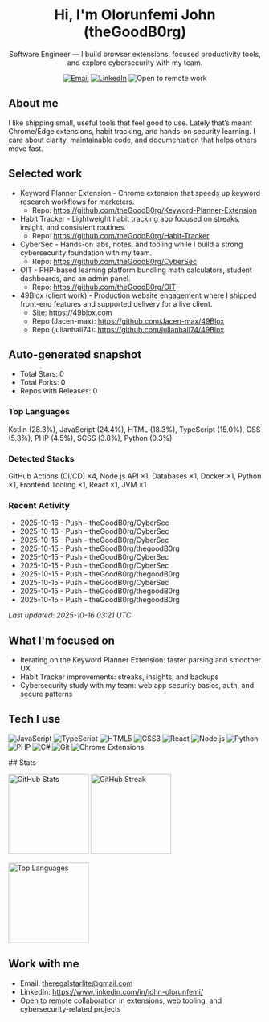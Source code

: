 <h1 align="center">Hi, I'm Olorunfemi John (theGoodB0rg)</h1>
<p align="center">
  Software Engineer — I build browser extensions, focused productivity tools, and explore cybersecurity with my team.
</p>

<p align="center">
  <a href="mailto:theregalstarlite@gmail.com"><img alt="Email" src="https://img.shields.io/badge/Email-Contact-0A66C2?style=flat&logo=gmail&logoColor=white"></a>
  <a href="https://www.linkedin.com/in/john-olorunfemi/"><img alt="LinkedIn" src="https://img.shields.io/badge/LinkedIn-Connect-0A66C2?style=flat&logo=linkedin&logoColor=white"></a>
  <img alt="Open to remote work" src="https://img.shields.io/badge/Open%20to-Remote%20collaboration-2E8B57?style=flat&logo=briefcase&logoColor=white">
</p>

## About me
I like shipping small, useful tools that feel good to use. Lately that’s meant Chrome/Edge extensions, habit tracking, and hands-on security learning. I care about clarity, maintainable code, and documentation that helps others move fast.

## Selected work
<!--START_SECTION:selected_repos-->
- Keyword Planner Extension - Chrome extension that speeds up keyword research workflows for marketers.  
  - Repo: https://github.com/theGoodB0rg/Keyword-Planner-Extension
- Habit Tracker - Lightweight habit tracking app focused on streaks, insight, and consistent routines.  
  - Repo: https://github.com/theGoodB0rg/Habit-Tracker
- CyberSec - Hands-on labs, notes, and tooling while I build a strong cybersecurity foundation with my team.  
  - Repo: https://github.com/theGoodB0rg/CyberSec
- OIT - PHP-based learning platform bundling math calculators, student dashboards, and an admin panel.  
  - Repo: https://github.com/theGoodB0rg/OIT
- 49Blox (client work) - Production website engagement where I shipped front-end features and supported delivery for a live client.  
  - Site: https://49blox.com
  - Repo (Jacen-max): https://github.com/Jacen-max/49Blox
  - Repo (julianhall74): https://github.com/julianhall74/49Blox
<!--END_SECTION:selected_repos-->

<!--START_SECTION:autogenerated-->
## Auto-generated snapshot

- Total Stars: 0
- Total Forks: 0
- Repos with Releases: 0

### Top Languages
Kotlin (28.3%), JavaScript (24.4%), HTML (18.3%), TypeScript (15.0%), CSS (5.3%), PHP (4.5%), SCSS (3.8%), Python (0.3%)

### Detected Stacks
GitHub Actions (CI/CD) ×4, Node.js API ×1, Databases ×1, Docker ×1, Python ×1, Frontend Tooling ×1, React ×1, JVM ×1

### Recent Activity
- 2025-10-16 - Push - theGoodB0rg/CyberSec
- 2025-10-16 - Push - theGoodB0rg/CyberSec
- 2025-10-15 - Push - theGoodB0rg/CyberSec
- 2025-10-15 - Push - theGoodB0rg/thegoodB0rg
- 2025-10-15 - Push - theGoodB0rg/CyberSec
- 2025-10-15 - Push - theGoodB0rg/CyberSec
- 2025-10-15 - Push - theGoodB0rg/thegoodB0rg
- 2025-10-15 - Push - theGoodB0rg/CyberSec
- 2025-10-15 - Push - theGoodB0rg/thegoodB0rg
- 2025-10-15 - Push - theGoodB0rg/thegoodB0rg

_Last updated: 2025-10-16 03:21 UTC_
<!--END_SECTION:autogenerated-->

## What I'm focused on
- Iterating on the Keyword Planner Extension: faster parsing and smoother UX
- Habit Tracker improvements: streaks, insights, and backups
- Cybersecurity study with my team: web app security basics, auth, and secure patterns

## Tech I use
<!--START_SECTION:tech_stack-->
<p>
  <img alt="JavaScript" src="https://img.shields.io/badge/JavaScript-F7DF1E?logo=javascript&amp;logoColor=000&amp;style=flat">
  <img alt="TypeScript" src="https://img.shields.io/badge/TypeScript-3178C6?logo=typescript&amp;logoColor=fff&amp;style=flat">
  <img alt="HTML5" src="https://img.shields.io/badge/HTML5-E34F26?logo=html5&amp;logoColor=fff&amp;style=flat">
  <img alt="CSS3" src="https://img.shields.io/badge/CSS3-1572B6?logo=css3&amp;logoColor=fff&amp;style=flat">
  <img alt="React" src="https://img.shields.io/badge/React-61DAFB?logo=react&amp;logoColor=000&amp;style=flat">
  <img alt="Node.js" src="https://img.shields.io/badge/Node.js-339933?logo=node.js&amp;logoColor=fff&amp;style=flat">
  <img alt="Python" src="https://img.shields.io/badge/Python-3776AB?logo=python&amp;logoColor=fff&amp;style=flat">
  <img alt="PHP" src="https://img.shields.io/badge/PHP-777BB4?logo=php&amp;logoColor=fff&amp;style=flat">
  <img alt="C#" src="https://img.shields.io/badge/C%23-512BD4?logo=csharp&amp;logoColor=fff&amp;style=flat">
  <img alt="Git" src="https://img.shields.io/badge/Git-F05032?logo=git&amp;logoColor=fff&amp;style=flat">
  <img alt="Chrome Extensions" src="https://img.shields.io/badge/Chrome%20Extensions-4285F4?logo=google-chrome&amp;logoColor=fff&amp;style=flat">
</p>
<!--END_SECTION:tech_stack-->
## Stats
<p>
  <img src="https://github-readme-stats.vercel.app/api?username=theGoodB0rg&show_icons=true&rank_icon=github&theme=transparent" alt="GitHub Stats" height="160" />
  <img src="https://streak-stats.demolab.com?user=theGoodB0rg&theme=transparent" alt="GitHub Streak" height="160" />
</p>
<p>
  <img src="https://github-readme-stats.vercel.app/api/top-langs/?username=theGoodB0rg&layout=compact&theme=transparent&langs_count=8" alt="Top Languages" height="160" />
</p>

## Work with me
- Email: theregalstarlite@gmail.com  
- LinkedIn: https://www.linkedin.com/in/john-olorunfemi/  
- Open to remote collaboration in extensions, web tooling, and cybersecurity-related projects
